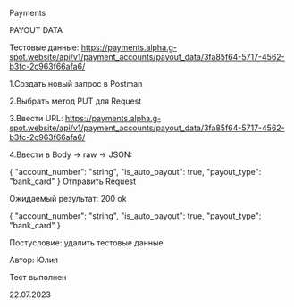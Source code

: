 Payments

PAYOUT DATA

Тестовые данные: 
https://payments.alpha.g-spot.website/api/v1/payment_accounts/payout_data/3fa85f64-5717-4562-b3fc-2c963f66afa6/

1.Создать новый запрос в Postman

2.Выбрать метод PUT для Request

3.Ввести URL:
https://payments.alpha.g-spot.website/api/v1/payment_accounts/payout_data/3fa85f64-5717-4562-b3fc-2c963f66afa6/

4.Ввести в Body -> raw -> JSON:  

{
  "account_number": "string",
  "is_auto_payout": true,
  "payout_type": "bank_card"
}
Отправить Request

Ожидаемый результат: 200 ok

{
  "account_number": "string",
  "is_auto_payout": true,
  "payout_type": "bank_card"
}

Постусловие: удалить тестовые данные 

Автор: Юлия

Тест выполнен

22.07.2023
